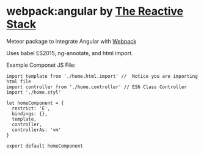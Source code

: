 # webpack:angular by [The Reactive Stack](https://thereactivestack.com)
Meteor package to integrate Angular with [Webpack](https://github.com/thereactivestack/meteor-webpack)

Uses babel ES2015, ng-annotate, and html import.


Example Componet JS File:
```
import template from './home.html.import' //  Notice you are importing html file
import controller from './home.controller' // ES6 Class Controller
import './home.styl'

let homeComponent = {
  restrict: 'E',
  bindings: {},
  template,
  controller,
  controllerAs: 'vm'
}

export default homeComponent

```
